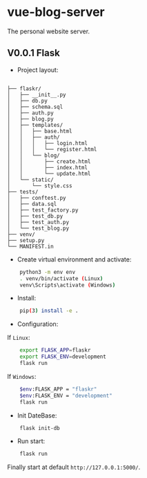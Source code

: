 # vue-blog-server

The personal website server.

## V0.0.1 Flask

* Project layout: 

```

├── flaskr/
│   ├── __init__.py
│   ├── db.py
│   ├── schema.sql
│   ├── auth.py
│   ├── blog.py
│   ├── templates/
│   │   ├── base.html
│   │   ├── auth/
│   │   │   ├── login.html
│   │   │   └── register.html
│   │   └── blog/
│   │       ├── create.html
│   │       ├── index.html
│   │       └── update.html
│   └── static/
│       └── style.css
├── tests/
│   ├── conftest.py
│   ├── data.sql
│   ├── test_factory.py
│   ├── test_db.py
│   ├── test_auth.py
│   └── test_blog.py
├── venv/
├── setup.py
└── MANIFEST.in

```

* Create virtual environment and activate:

```sh
    python3 -m env env
    . venv/bin/activate (Linux)
    venv\Scripts\activate (Windows)
```

* Install:

```sh
    pip(3) install -e .
```

* Configuration:

If `Linux`:

```sh
    export FLASK_APP=flaskr
    export FLASK_ENV=development
    flask run
```

If `Windows`:

```sh
    $env:FLASK_APP = "flaskr"
    $env:FLASK_ENV = "development"
    flask run
```

* Init DateBase:

```sh
    flask init-db
```

* Run start: 

```sh
    flask run
```

Finally start at default `http://127.0.0.1:5000/`.